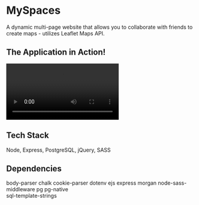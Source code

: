 # MySpaces

A dynamic multi-page website that allows you to collaborate with friends to create maps - utilizes Leaflet Maps API.

## The Application in Action!

![MySpaces Demo](public/images/MySpaces.webm)

## Tech Stack

Node, Express, PostgreSQL, jQuery, SASS

## Dependencies

body-parser
chalk
cookie-parser
dotenv 
ejs
express
morgan
node-sass-middleware
pg
pg-native   
sql-template-strings

